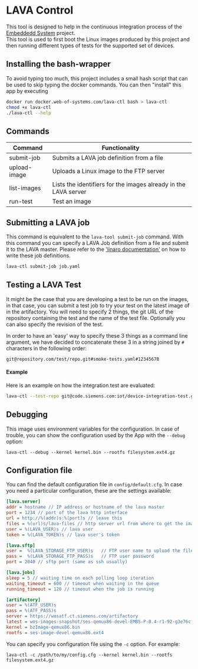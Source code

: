 # LAVA Control

This tool is designed to help in the continuous integration process of the 
[Embeddedd System](https://code.siemens.com/webofsystems/ebs-yocto) project.  
This tool is used to first boot the Linux images produced by this project and 
then running different types of tests for the supported set of devices.

## Installing the bash-wrapper

To avoid typing too much, this project includes a small hash script that can be 
used to skip typing the docker commands. You can then "install" this app by 
executing

```bash
docker run docker.web-of-systems.com/lava-ctl bash > lava-ctl
chmod +x lava-ctl
./lava-ctl --help
```

## Commands

| Command      | Functionality                                                   |
|--------------|-----------------------------------------------------------------|
| submit-job   | Submits a LAVA job definition from a file                       |
| upload-image | Uploads a Linux image to the FTP server                         |
| list-images  | Lists the identifiers for the images already in the LAVA server |
| run-test     | Test an image                                                   |


## Submitting a LAVA job

This command is equivalent to the `lava-tool submit-job` command. With this 
command you can specify a LAVA Job definition from a file and submit it to the 
LAVA master. Please refer to the ['linaro documentation'](https://validation.linaro.org/static/docs/v2/first-job.html) on 
how to write these job definitions.

```bash
lava-ctl submit-job job.yaml
```

## Testing a LAVA Test

It might be the case that you are developing a test to be run on the images, in 
that case, you can submit a test job to try your test on the latest image of 
in the artifactory. You will need to specify 2 things, the git URL of the 
repository containing the test and the name of the test file. Optionally you 
can also specify the revision of the test.

In order to have an 'easy' way to specify these 3 things as a command line
argument, we have decided to concatenate these 3 in a string joined by `#`
characters in the following order:

```
git@repository.com/test/repo.git#smoke-tests.yaml#12345678
```

#### Example

Here is an example on how the integration test are evaluated:

```bash
lava-ctl --test-repo git@code.siemens.com:iot/device-integration-test.git#agents-integration.yaml#a3e2b765
```

## Debugging

This image uses environment variables for the configuration. In case of 
trouble, you can show the configuration used by the App with the 
`--debug` option:

```
lava-ctl --debug --kernel kernel.bin --rootfs filesystem.ext4.gz
```

## Configuration file

You can find the default configuration file in `config/default.cfg`. In 
case you need a particular configuration, these are the settings available:

```ini
[lava.server]
addr = hostname // IP address or hostname of the lava master
port = 1234 // port of the lava http interface
url = http://%(addr)s:%(port)s // leave this
files = %(url)s/lava-files // http server url from where to get the images
user = %(LAVA_USER)s // lava user
token = %(LAVA_TOKEN)s // lava user's token

[lava.sftp]
user =  %(LAVA_STORAGE_FTP_USER)s   // FTP user name to upload the files
pass =  %(LAVA_STORAGE_FTP_PASS)s   // FTP user password
port = 2040 // sftp port (same as ssh usually)

[lava.jobs]
sleep = 5 // waiting time on each polling loop iteration
waiting_timeout = 600 // timeout when waiting in the queue
running_timeout = 120 // timeout when the job is running

[artifactory]
user = %(ATF_USER)s
pass = %(ATF_PASS)s
server = https://wosatf.ct.siemens.com/artifactory
latest = wos-images-snapshot/ses-qemux86-devel-EMBS-P-0.4-r1-92-g3e76cfc
kernel = bzImage-qemux86.bin
rootfs = ses-image-devel-qemux86.ext4
```

You can specify you configuration file using the `-c` option. For example:

```
lava-ctl -c /path/to/my/config.cfg --kernel kernel.bin --rootfs filesystem.ext4.gz
```
